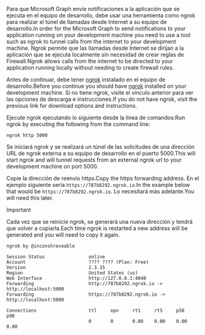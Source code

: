 <!-- markdownlint-disable MD002 MD041 -->

<span data-ttu-id="636e8-101">Para que Microsoft Graph envíe notificaciones a la aplicación que se ejecuta en el equipo de desarrollo, debe usar una herramienta como ngrok para realizar el túnel de llamadas desde Internet a su equipo de desarrollo.</span><span class="sxs-lookup"><span data-stu-id="636e8-101">In order for the Microsoft Graph to send notifications to your application running on your development machine you need to use a tool such as ngrok to tunnel calls from the internet to your development machine.</span></span> <span data-ttu-id="636e8-102">Ngrok permite que las llamadas desde Internet se dirijan a la aplicación que se ejecuta localmente sin necesidad de crear reglas de Firewall.</span><span class="sxs-lookup"><span data-stu-id="636e8-102">Ngrok allows calls from the internet to be directed to your application running locally without needing to create firewall rules.</span></span>

<span data-ttu-id="636e8-103">Antes de continuar, debe tener [ngrok](https://ngrok.com) instalado en el equipo de desarrollo.</span><span class="sxs-lookup"><span data-stu-id="636e8-103">Before you continue you should have [ngrok](https://ngrok.com) installed on your development machine.</span></span> <span data-ttu-id="636e8-104">Si no tiene ngrok, visite el vínculo anterior para ver las opciones de descarga e instrucciones.</span><span class="sxs-lookup"><span data-stu-id="636e8-104">If you do not have ngrok, visit the previous link for download options and instructions.</span></span>

<span data-ttu-id="636e8-105">Ejecute ngrok ejecutando lo siguiente desde la línea de comandos:</span><span class="sxs-lookup"><span data-stu-id="636e8-105">Run ngrok by executing the following from the command line:</span></span>

```shell
ngrok http 5000
```

<span data-ttu-id="636e8-106">Se iniciará ngrok y se realizará un túnel de las solicitudes de una dirección URL de ngrok externa a su equipo de desarrollo en el puerto 5000.</span><span class="sxs-lookup"><span data-stu-id="636e8-106">This will start ngrok and will tunnel requests from an external ngrok url to your development machine on port 5000.</span></span>

<span data-ttu-id="636e8-107">Copie la dirección de reenvío https.</span><span class="sxs-lookup"><span data-stu-id="636e8-107">Copy the https forwarding address.</span></span> <span data-ttu-id="636e8-108">En el ejemplo siguiente sería `https://787b8292.ngrok.io`.</span><span class="sxs-lookup"><span data-stu-id="636e8-108">In the example below that would be `https://787b8292.ngrok.io`.</span></span> <span data-ttu-id="636e8-109">Lo necesitará más adelante.</span><span class="sxs-lookup"><span data-stu-id="636e8-109">You will need this later.</span></span>

> [!IMPORTANT]
> <span data-ttu-id="636e8-110">Cada vez que se reinicie ngrok, se generará una nueva dirección y tendrá que volver a copiarla.</span><span class="sxs-lookup"><span data-stu-id="636e8-110">Each time ngrok is restarted a new address will be generated and you will need to copy it again.</span></span>

```shell
ngrok by @inconshreveable

Session Status                online
Account                       ???? ???? (Plan: Free)
Version                       2.3.15
Region                        United States (us)
Web Interface                 http://127.0.0.1:4040
Forwarding                    http://787b8292.ngrok.io -> http://localhost:5000
Forwarding                    https://787b8292.ngrok.io -> http://localhost:5000

Connections                   ttl     opn     rt1     rt5     p50     p90
                              0       0       0.00    0.00    0.00    0.00
```
